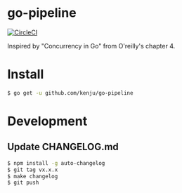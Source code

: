 # go-pipeline

[![CircleCI](https://circleci.com/gh/kenju/go-pipeline.svg?style=svg)](https://circleci.com/gh/kenju/go-pipeline)

Inspired by "Concurrency in Go" from O'reilly's chapter 4.

# Install

```sh
$ go get -u github.com/kenju/go-pipeline
```

# Development

## Update CHANGELOG.md

```sh
$ npm install -g auto-changelog
$ git tag vx.x.x
$ make changelog
$ git push
```